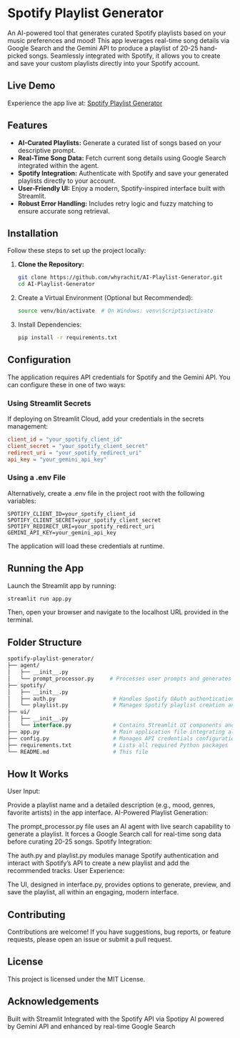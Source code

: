 # Spotify Playlist Generator

An AI-powered tool that generates curated Spotify playlists based on your music preferences and mood! This app leverages real-time song details via Google Search and the Gemini API to produce a playlist of 20-25 hand-picked songs. Seamlessly integrated with Spotify, it allows you to create and save your custom playlists directly into your Spotify account.

## Live Demo

Experience the app live at: [Spotify Playlist Generator](https://spotifyai.streamlit.app)

## Features

- **AI-Curated Playlists:** Generate a curated list of songs based on your descriptive prompt.
- **Real-Time Song Data:** Fetch current song details using Google Search integrated within the agent.
- **Spotify Integration:** Authenticate with Spotify and save your generated playlists directly to your account.
- **User-Friendly UI:** Enjoy a modern, Spotify-inspired interface built with Streamlit.
- **Robust Error Handling:** Includes retry logic and fuzzy matching to ensure accurate song retrieval.

## Installation

Follow these steps to set up the project locally:

1. **Clone the Repository:**

   ```bash
   git clone https://github.com/whyrachit/AI-Playlist-Generator.git
   cd AI-Playlist-Generator
   ```
   
2. Create a Virtual Environment (Optional but Recommended):

   ```bash
   source venv/bin/activate  # On Windows: venv\Scripts\activate
   ```

4. Install Dependencies:

   ```bash
   pip install -r requirements.txt
   ```

## Configuration

The application requires API credentials for Spotify and the Gemini API. You can configure these in one of two ways:

### Using Streamlit Secrets

If deploying on Streamlit Cloud, add your credentials in the secrets management:

```toml
client_id = "your_spotify_client_id"
client_secret = "your_spotify_client_secret"
redirect_uri = "your_spotify_redirect_uri"
api_key = "your_gemini_api_key"
```

### Using a .env File

Alternatively, create a .env file in the project root with the following variables:

```env
SPOTIFY_CLIENT_ID=your_spotify_client_id
SPOTIFY_CLIENT_SECRET=your_spotify_client_secret
SPOTIFY_REDIRECT_URI=your_spotify_redirect_uri
GEMINI_API_KEY=your_gemini_api_key
```

The application will load these credentials at runtime.

## Running the App

Launch the Streamlit app by running:

```bash
streamlit run app.py
```
Then, open your browser and navigate to the localhost URL provided in the terminal.

## Folder Structure

```graphql
spotify-playlist-generator/
├── agent/
│   ├── __init__.py
│   └── prompt_processor.py     # Processes user prompts and generates song recommendations using Gemini API and Google Search
├── spotify/
│   ├── __init__.py
│   ├── auth.py                  # Handles Spotify OAuth authentication and login flow
│   └── playlist.py              # Manages Spotify playlist creation and adding tracks with retry logic
├── ui/
│   ├── __init__.py
│   └── interface.py             # Contains Streamlit UI components and custom CSS for a Spotify-inspired design
├── app.py                       # Main application file integrating all components
├── config.py                    # Manages API credentials configuration and environment setup
├── requirements.txt             # Lists all required Python packages
└── README.md                    # This file
```

## How It Works

User Input:

Provide a playlist name and a detailed description (e.g., mood, genres, favorite artists) in the app interface.
AI-Powered Playlist Generation:

The prompt_processor.py file uses an AI agent with live search capability to generate a playlist. It forces a Google Search call for real-time song data before curating 20-25 songs.
Spotify Integration:

The auth.py and playlist.py modules manage Spotify authentication and interact with Spotify’s API to create a new playlist and add the recommended tracks.
User Experience:

The UI, designed in interface.py, provides options to generate, preview, and save the playlist, all within an engaging, modern interface.

## Contributing

Contributions are welcome! If you have suggestions, bug reports, or feature requests, please open an issue or submit a pull request.

## License

This project is licensed under the MIT License.

## Acknowledgements

Built with Streamlit
Integrated with the Spotify API via Spotipy
AI powered by Gemini API and enhanced by real-time Google Search


